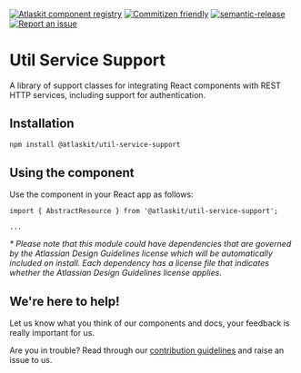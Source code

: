 [![Atlaskit component registry](https://img.shields.io/badge/Atlaskit-components-FF5230.svg)](http://atlaskit.atlassian.com)
[![Commitizen friendly](https://img.shields.io/badge/commitizen-friendly-brightgreen.svg)](http://Commitizen.github.io/cz-cli/)
[![semantic-release](https://img.shields.io/badge/GitHub-semantic_release-ffab00.svg)](https://github.com/semantic-release/semantic-release)
[![Report an issue](https://img.shields.io/badge/Report-an_issue-6554C0.svg)](http://go.atlassian.com/atlaskit-issues)

# Util Service Support

A library of support classes for integrating React components with REST HTTP services, including support for authentication.

## Installation

```sh
npm install @atlaskit/util-service-support
```

## Using the component

Use the component in your React app as follows:

```
import { AbstractResource } from '@atlaskit/util-service-support';

...
```

_* Please note that this module could have dependencies that are governed by the Atlassian Design Guidelines license which will be automatically included on install. Each dependency has a license file that indicates whether the Atlassian Design Guidelines license applies._

## We're here to help!

Let us know what you think of our components and docs, your feedback is really important for us.

Are you in trouble? Read through our [contribution guidelines](https://bitbucket.org/atlassian/atlaskit/src/HEAD/CONTRIBUTING.md) and raise an issue to us.

